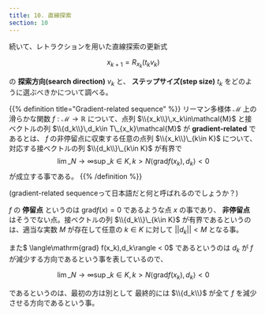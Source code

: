 ```yaml
---
title: 10. 直線探索
section: 10
---
```



続いて、レトラクションを用いた直線探索の更新式

$$ x_{k+1} = R_{x_k}(t_kv_k) $$

の **探索方向(search direction)** $v_k$ と、 **ステップサイズ(step size)** $t_k$ をどのように選ぶべきかについて調べる。

{{% definition title="Gradient-related sequence" %}}
リーマン多様体 $\mathcal{M}$ 上の滑らかな関数 $f:\mathcal{M}\rightarrow\mathbb{R}$ について、点列 $\\{x_k\\}\,x_k\in\mathcal{M}$ と接ベクトルの列 $\\{d_k\\}\,d_k\in T\_{x_k}\mathcal{M}$ が **gradient-related** であるとは、 $f$ の非停留点に収束する任意の点列 $\\{x_k\\}\_{k\in K}$ について、対応する接ベクトルの列 $\\{d_k\\}\_{k\in K}$ が有界で
$$ \lim\_{N\rightarrow\infty}\sup\_{k\in K,k>N}\langle\mathrm{grad} f(x_k),d_k\rangle < 0$$
が成立する事である。
{{% /definition %}}

(gradient-related sequenceって日本語だと何と呼ばれるのでしょうか？)

$f$ の **停留点** というのは $\mathrm{grad} f(x) = 0$ であるような点 $x$ の事であり、 **非停留点** はそうでない点。接ベクトルの列 $\\{d_k\\}\_{k\in K}$ が有界であるというのは、適当な実数 $M$ が存在して任意の $k\in K$ に対して $||d_k|| < M$ となる事。

また$ \langle\mathrm{grad} f(x_k),d_k\rangle < 0$ であるというのは $d_k$ が $f$ が減少する方向であるという事を表しているので、

$$ \lim\_{N\rightarrow\infty}\sup\_{k\in K,k>N}\langle\mathrm{grad} f(x_k),d_k\rangle < 0$$

であるというのは、最初の方は別として 最終的には $\\{d_k\\}$ が全て $f$ を減少させる方向であるという事。
